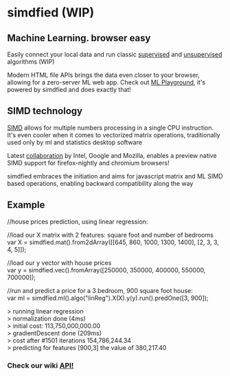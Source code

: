 <h1>simdfied (WIP)</h1>

<h2>Machine Learning. browser easy</h2>
<p>
Easily connect your local data and run classic <a target="_blank" href="http://en.wikipedia.org/wiki/Supervised_learning">supervised</a> and <a target="_blank" href="http://en.wikipedia.org/wiki/Unsupervised_learning"> unsupervised</a> algorithms (WIP)
</p><p>
Modern HTML file APIs brings the data even closer to your browser, allowing for a zero-server ML web app. Check out <a target="_blank" href="http://mlplayground.org">ML Playground</a>, it's powered by simdfied and does exactly that!
</p>
<h2>SIMD technology</h2>
<p>
<a target="_blank" href="http://en.wikipedia.org/wiki/SIMD">SIMD</a> allows for multiple numbers processing in a single CPU instruction. It's even cooler when it comes to vectorized matrix operations, traditionally used only by ml and statistics desktop software
</p><p>
Latest <a target="_blank" href="https://01.org/blogs/tlcounts/2014/bringing-simd-javascript">collaboration</a> by Intel, Google and Mozilla, enables a preview native SIMD support for firefox-nightly and chromium browsers!
</p><p>
simdfied embraces the initiation and aims for javascript matrix and ML SIMD based operations, enabling backward compatibility along the way

<h2>Example</h2>
<p>//house prices prediction, using linear regression:</p>
<p>//load our X matrix with 2 features: square foot and number of bedrooms
<br>
var X = simdfied.mat().from2dArray([[645, 860, 1000, 1300, 1400], [2, 3, 3, 4, 5]]);</p>
<p>//load our y vector with house prices
<br>var y = simdfied.vec().fromArray([250000, 350000, 400000, 550000, 700000]);</p>
<p>//run and predict a price for a 3 bedroom, 900 square foot house:
<br>var ml = simdfied.ml().algo("linReg").X(X).y(y).run().predOne([3, 900]);</p>

<p>> running linear regression
<br>> normalization done (4ms)
<br>> initial cost: 113,750,000,000.00
<br>> gradientDescent done (209ms)
<br>> cost after #1501 iterations 154,786,244.34
<br>> predicting for features [900,3] the value of 380,217.40
</p>

<h3>Check our wiki <a href="https://github.com/morkrispil/simdfied/wiki">API!</a></h3>
